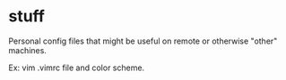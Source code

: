 # stuff
Personal config files that might be useful on remote or otherwise "other"
machines.  

Ex: vim .vimrc file and color scheme.

